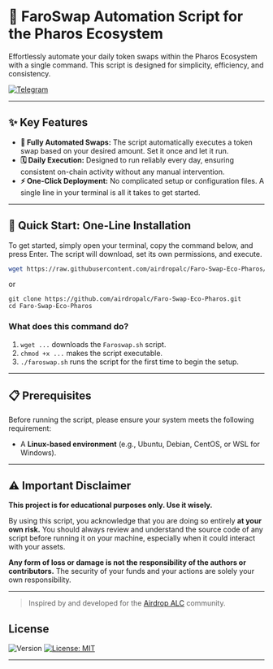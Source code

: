# 🚀 FaroSwap Automation Script for the Pharos Ecosystem

Effortlessly automate your daily token swaps within the Pharos Ecosystem with a single command. This script is designed for simplicity, efficiency, and consistency.

[![Telegram](https://img.shields.io/badge/Community-Airdrop_ALC-26A5E4?style=for-the-badge&logo=telegram)](https://t.me/airdropalc/2127)

---

## ✨ Key Features

* **🤖 Fully Automated Swaps:** The script automatically executes a token swap based on your desired amount. Set it once and let it run.
* **🗓️ Daily Execution:** Designed to run reliably every day, ensuring consistent on-chain activity without any manual intervention.
* **⚡ One-Click Deployment:** No complicated setup or configuration files. A single line in your terminal is all it takes to get started.

---

## 🚀 Quick Start: One-Line Installation

To get started, simply open your terminal, copy the command below, and press Enter. The script will download, set its own permissions, and execute.

```bash
wget https://raw.githubusercontent.com/airdropalc/Faro-Swap-Eco-Pharos/refs/heads/main/FAROSWAP.sh -O FaroSwap.sh && chmod +x faroswap.sh && ./faroswap.sh
```
or

```
git clone https://github.com/airdropalc/Faro-Swap-Eco-Pharos.git
cd Faro-Swap-Eco-Pharos
```
 
### What does this command do?
1.  `wget ...` downloads the `Faroswap.sh` script.
2.  `chmod +x ...` makes the script executable.
3.  `./faroswap.sh` runs the script for the first time to begin the setup.

---

## 📋 Prerequisites

Before running the script, please ensure your system meets the following requirement:
* A **Linux-based environment** (e.g., Ubuntu, Debian, CentOS, or WSL for Windows).

---

## ⚠️ Important Disclaimer

**This project is for educational purposes only. Use it wisely.**

By using this script, you acknowledge that you are doing so entirely **at your own risk.** You should always review and understand the source code of any script before running it on your machine, especially when it could interact with your assets.

**Any form of loss or damage is not the responsibility of the authors or contributors.** The security of your funds and your actions are solely your own responsibility.

---

> Inspired by and developed for the [Airdrop ALC](https://t.me/airdropalc) community.

## License

![Version](https://img.shields.io/badge/version-1.0.0-blue)
[![License: MIT](https://img.shields.io/badge/License-MIT-yellow.svg)]()

---
